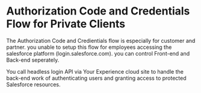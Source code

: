 ﻿# Authorization Code and Credentials Flow for Private Clients
The Authorization Code and Credientials flow is especially for customer and partner. you unable to setup this flow for employees accessing the salesforce platform (login.salesforce.com). you can control Front-end and Back-end seperately. 

You call headless login API via Your Experience cloud site to handle the back-end work of authenticating users and granting access to protected Salesforce resources.
